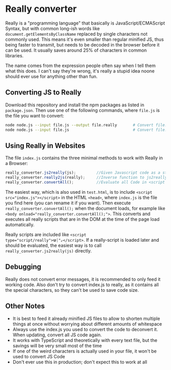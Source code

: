# Really converter

Really is a "programming language" that basically is JavaScript/ECMAScript Syntax, but with common long-ish words like `document.getElementsByClassName` replaced by single characters not commonly used. This means it's even smaller than regular minified JS, thus being faster to transmit, but needs to be decoded in the browser before it can be used. It usually saves around 25% of characters in common libraries.

The name comes from the expression people often say when I tell them what this does. I can't say they're wrong, it's really a stupid idea noone should ever use for anything other than fun.

## Converting JS to Really

Download this repository and install the npm packages as listed in `package.json`. Then use one of the following commands, where `file.js` is the file you want to convert:
```bash
node node.js --input file.js --output file.really		# Convert file.js to file.really and print stats
node node.js --input file.js							# Convert file.js and output really code
```

## Using Really in Websites

The file `index.js` contains the three minimal methods to work with Really in a Browser:
```javascript
really_converter.js2really(js);			//Given Javascript code as a string, output equivalent Really code
really_converter.really2js(really);		//Inverse function to js2really
really_converter.convertAll();			//Evaluate all Code in <script type="script/really">-Tags as Really
```

The easiest way, which is also used in `test.html`, is to include `<script src="index.js"></script>` in the HTML `<head>`, where `index.js` is the file you find here (you can rename it if you want). Then execute `really_converter.convertAll();` when the document loads, for example like `<body onload="really_converter.convertAll();">`. This converts and executes all really scripts that are in the DOM at the time of the page load automatically.

Really scripts are included like `<script type="script/really">⋓⏐"⇙</script>`. If a really-script is loaded later and should be evaluated, the easiest way is to call `really_converter.js2really(js)` directly.

## Debugging

Really does not convert error messages, it is recommended to only feed it working code. Also don't try to convert index.js to really, as it contains all the special characters, so they can't be used to save code size.

## Other Notes

- It is best to feed it already minified JS files to allow to shorten multiple things at once without worrying about different amounts of whitespace
- Always use the index.js you used to convert the code to deconvert it. When updating, convert all JS code again.
- It works with TypeScript and theoretically with every text file, but the savings will be very small most of the time
- If one of the weird characters is actually used in your file, it won't be used to convert JS Code
- Don't ever use this in production; don't expect this to work at all